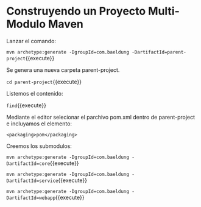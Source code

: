 # Construyendo un Proyecto Multi-Modulo Maven


Lanzar el comando:

`mvn archetype:generate -DgroupId=com.baeldung -DartifactId=parent-project`{{execute}}

Se genera una nueva carpeta parent-project.

`cd parent-project`{{execute}}

Listemos el contenido:

`find`{{execute}}

Mediante el editor selecionar el parchivo pom.xml dentro de parent-project e incluyamos el elemento:

    <packaging>pom</packaging>


Creemos los submodulos:


`mvn archetype:generate -DgroupId=com.baeldung -DartifactId=core`{{execute}}

`mvn archetype:generate -DgroupId=com.baeldung -DartifactId=service`{{execute}}

`mvn archetype:generate -DgroupId=com.baeldung -DartifactId=webapp`{{execute}}




